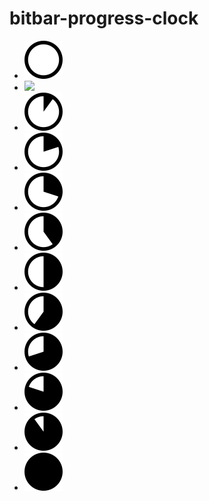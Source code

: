 # bitbar-progress-clock

- ![](000.png)
- ![](001.png)
- ![](010.png)
- ![](020.png)
- ![](030.png)
- ![](040.png)
- ![](050.png)
- ![](060.png)
- ![](070.png)
- ![](080.png)
- ![](090.png)
- ![](100.png)

